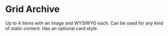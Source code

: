 # Grid Archive

Up to 4 items with an image and WYSIWYG each. Can be used for any kind of static content. Has an optional card style.
